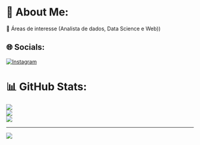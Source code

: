 # 💫 About Me:
🔭 Áreas de interesse (Analista de dados, Data Science e Web))<br>


## 🌐 Socials:
[![Instagram](https://img.shields.io/badge/Instagram-%23E4405F.svg?logo=Instagram&logoColor=white)](https://instagram.com/https://instagram.com/vict_macc?igshid=YmMyMTA2M2Y=) 
# 📊 GitHub Stats:
![](https://github-readme-stats.vercel.app/api?username=nomevict&theme=dark&hide_border=false&include_all_commits=false&count_private=false)<br/>
![](https://github-readme-streak-stats.herokuapp.com/?user=nomevict&theme=dark&hide_border=false)<br/>
![](https://github-readme-stats.vercel.app/api/top-langs/?username=nomevict&theme=dark&hide_border=false&include_all_commits=false&count_private=false&layout=compact)

---
[![](https://visitcount.itsvg.in/api?id=nomevict&icon=0&color=0)](https://visitcount.itsvg.in)

<!-- Proudly created with GPRM ( https://gprm.itsvg.in ) -->